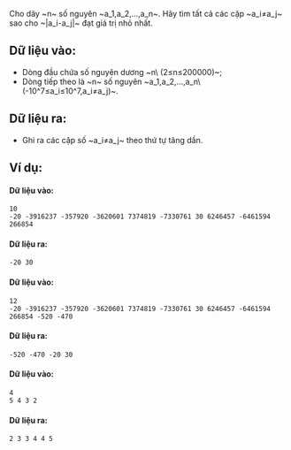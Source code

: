 Cho dãy ~n~ số nguyên ~a_1,a_2,…,a_n~. Hãy tìm tất cả các cặp ~a_i≠a_j~ sao cho ~|a_i-a_j|~ đạt giá trị nhỏ nhất.
## Dữ liệu vào:
- Dòng đầu chứa số nguyên dương ~n\ (2≤n≤200000)~;
- Dòng tiếp theo là ~n~ số nguyên ~a_1,a_2,…,a_n\ (-10^7≤a_i≤10^7,a_i≠a_j)~.

## Dữ liệu ra:
- Ghi ra các cặp số ~a_i≠a_j~ theo thứ tự tăng dần.

## Ví dụ:
#### Dữ liệu vào:
```
10
-20 -3916237 -357920 -3620601 7374819 -7330761 30 6246457 -6461594 266854
```

#### Dữ liệu ra:
```
-20 30
```

#### Dữ liệu vào:
```
12
-20 -3916237 -357920 -3620601 7374819 -7330761 30 6246457 -6461594 266854 -520 -470
```

#### Dữ liệu ra:
```
-520 -470 -20 30
```

#### Dữ liệu vào:
```
4
5 4 3 2
```

#### Dữ liệu ra:
```
2 3 3 4 4 5
```